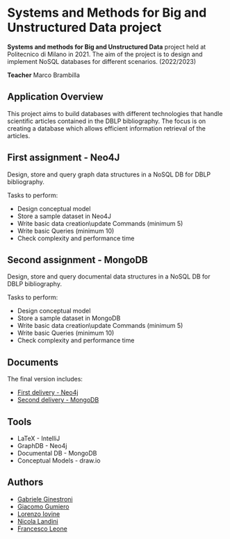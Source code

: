 
# Systems and Methods for Big and Unstructured Data project

**Systems and methods for Big and Unstructured Data** project held at Politecnico di Milano in 2021. 
The aim of the project is to design and implement NoSQL databases for different scenarios. (2022/2023)  

**Teacher** Marco Brambilla

## Application Overview

This project aims to build databases with different technologies that handle scientific articles contained in the DBLP bibliography.
The focus is on creating a database which allows efficient information retrieval of the articles.

## First assignment - Neo4J

Design, store and query graph data structures in a NoSQL DB for DBLP bibliography.

Tasks to perform:
- Design conceptual model 
- Store a sample dataset in Neo4J
- Write basic data creation\update Commands (minimum 5)
- Write basic Queries (minimum 10)
- Check complexity and performance time

## Second assignment - MongoDB

Design, store and query documental data structures in a NoSQL DB for DBLP bibliography.

Tasks to perform:
- Design conceptual model 
- Store a sample dataset in MongoDB
- Write basic data creation\update Commands (minimum 5)
- Write basic Queries (minimum 10)
- Check complexity and performance time

## Documents

The final version includes:
* [First delivery - Neo4j](https://github.com/neekoo0/SMBUDproject22-23/blob/main/out/Neo4j.pdf)
* [Second delivery - MongoDB](https://github.com/neekoo0/SMBUDproject22-23/blob/main/out/MongoDB.pdf)

## Tools
* LaTeX - IntelliJ
* GraphDB - Neo4j
* Documental DB - MongoDB
* Conceptual Models - draw.io

## Authors
* [Gabriele Ginestroni](https://github.com/gabrieleginestroni)
* [Giacomo Gumiero](https://github.com/giagum)
* [Lorenzo Iovine](https://github.com/lorenzoiovine99)
* [Nicola Landini](https://github.com/neekoo0)
* [Francesco Leone](https://github.com/fraleone99)